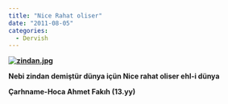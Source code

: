 ```yaml
---
title: "Nice Rahat oliser"
date: "2011-08-05"
categories: 
  - Dervish
---
```


**[![zindan.jpg](/uploads/2011/08/zindan.jpg)](/uploads/2011/08/zindan.jpg "zindan.jpg")**

**Nebi zindan demiştür dünya içün Nice rahat oliser ehl-i dünya**

**Çarhname-Hoca Ahmet Fakıh (13.yy)**
